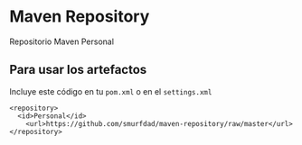 # Maven Repository #

Repositorio Maven Personal

## Para usar los artefactos ##
Incluye este código en tu `pom.xml` o en el `settings.xml`

    <repository>
      <id>Personal</id>
    	<url>https://github.com/smurfdad/maven-repository/raw/master</url>
    </repository>